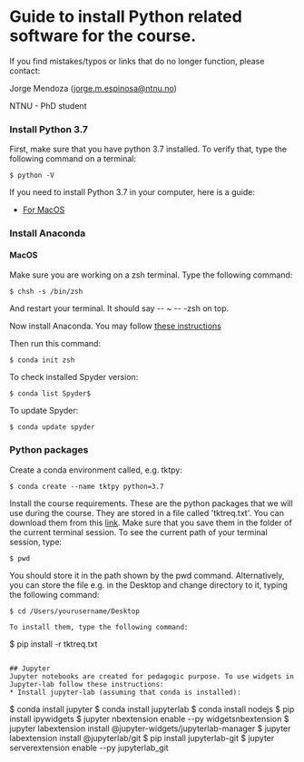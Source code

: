 # Guide to install Python related software for the course.
If you find mistakes/typos or links that do no longer function, please contact: 

Jorge Mendoza (jorge.m.espinosa@ntnu.no)

NTNU - PhD student

### Install Python 3.7
First, make sure that you have python 3.7 installed. To verify that, type the following command on a terminal:
```
$ python -V
```
If you need to install Python 3.7 in your computer, here is a guide:
+ [For MacOS](https://opensource.com/article/19/5/python-3-default-mac)

### Install Anaconda
#### MacOS
Make sure you are working on a zsh terminal. Type the following command:
```
$ chsh -s /bin/zsh
```
And restart your terminal. It should say -- ~ -- -zsh on top. 

Now install Anaconda.  You may follow [these instructions](https://towardsdatascience.com/how-to-successfully-install-anaconda-on-a-mac-and-actually-get-it-to-work-53ce18025f97)

Then run this command: 
```
$ conda init zsh
```

To check installed Spyder version:
```
$ conda list Spyder$
```
To update Spyder:
```
$ conda update spyder
```

### Python packages
Create a conda environment called, e.g. tktpy: 
```
$ conda create --name tktpy python=3.7
```
Install the course requirements. These are the python packages that we will use during the course. They are stored in a file called 'tktreq.txt'. You can download them from this [link](https://github.com/Jorgemendozaesp/TKT4196-CourseMaterial/blob/master/tktreq.txt). Make sure that you save them in the folder of the current terminal session. To see the current path of your terminal session, type:
```
$ pwd
```
You should store it in the path shown by the pwd command. Alternatively, you can store the file e.g. in the Desktop and change directory to it, typing the following command:
```
$ cd /Users/yourusername/Desktop

To install them, type the following command:
```
$ pip install -r tktreq.txt 
```

## Jupyter
Jupyter notebooks are created for pedagogic purpose. To use widgets in Jupyter-lab follow these instructions:
* Install jupyter-lab (assuming that conda is installed): 
```
$ conda install jupyter
$ conda install jupyterlab
$ conda install nodejs
$ pip install ipywidgets
$ jupyter nbextension enable --py widgetsnbextension
$ jupyter labextension install @jupyter-widgets/jupyterlab-manager
$ jupyter labextension install @jupyterlab/git
$ pip install jupyterlab-git
$ jupyter serverextension enable --py jupyterlab_git
```
